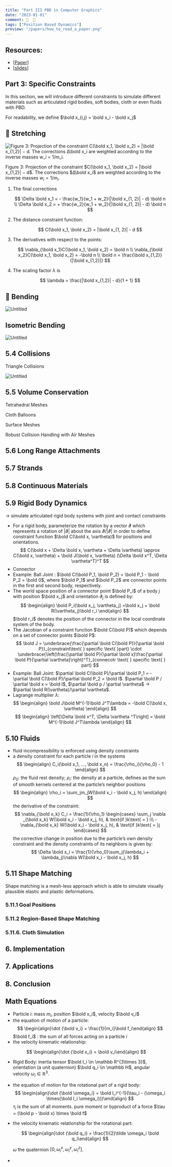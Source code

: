 ```yaml
---
title: "Part III PBD in Computer Graphics"
date: "2023-01-01"
comment: 🌿  🌿
tags: ["Position Based Dynamics"]
preview: "/papers/how_to_read_a_paper.png"
---
```


## Resources:

- [[Paper](http://mmacklin.com/EG2015PBD.pdf)]
- [[slides](http://mmacklin.com/flex_eurographics_tutorial.pdf)]

## Part 3: Specific Constraints

In this section, we will introduce different constraints to simulate different materials such as articulated rigid bodies, soft bodies, cloth or even fluids with PBD.

For readability, we define $\bold x_{i,j} = \bold x_i - \bold x_j$

## 🌟 Stretching

![Figure 3: Projection of the constraint $C(\bold x_1, \bold x_2) = |\bold x_{1,2}| − d$. The corrections $∆\bold x_i$ are weighted according to the inverse masses $w_i = 1/m_i$.](Position-Based%20Simulation%20Methods%20in%20Computer%20Grap%206de1e732e2af4386854ae6832a74e398/Untitled%202.png)

Figure 3: Projection of the constraint $C(\bold x_1, \bold x_2) = |\bold x_{1,2}| − d$. The corrections $∆\bold x_i$ are weighted according to the inverse masses $w_i = 1/m_i$.

1. The final corrections

   $$
   \Delta \bold x_1 = - \frac{w_1}{w_1 + w_2}(|\bold x_{1, 2}| - d) \bold n \\
   \Delta \bold x_2 = + \frac{w_2}{w_1 + w_2}(|\bold x_{1, 2}| - d) \bold n
   $$

1. The distance constraint function:

   $$
   C(\bold x_1, \bold x_2) = |\bold x_{1, 2}| - d
   $$

1. The derivatives with respect to the points:

   $$
   \nabla_{\bold x_1}C(\bold x_1, \bold x_2) = \bold n \\
   \nabla_{\bold x_2}C(\bold x_1, \bold x_2) = -\bold n \\
   \bold n = \frac{\bold x_{1,2}}{|\bold x_{1,2}|}
   $$

1. The scaling factor $\lambda$ is

   $$
   \lambda = \frac{|\bold x_{1,2}| - d}{1 + 1}
   $$

## 🌟 Bending

![Untitled](Position-Based%20Simulation%20Methods%20in%20Computer%20Grap%206de1e732e2af4386854ae6832a74e398/Untitled%203.png)

## Isometric Bending

![Untitled](Position-Based%20Simulation%20Methods%20in%20Computer%20Grap%206de1e732e2af4386854ae6832a74e398/Untitled%204.png)

## 5.4 Collisions

Triangle Collisions

![Untitled](Position-Based%20Simulation%20Methods%20in%20Computer%20Grap%206de1e732e2af4386854ae6832a74e398/Untitled%205.png)

## 5.5 Volume Conservation

Tetrahedral Meshes

Cloth Balloons

Surface Meshes

Robust Collision Handling with Air Meshes

## 5.6 Long Range Attachments

## 5.7 Strands

## 5.8 Continuous Materials

## 5.9 Rigid Body Dynamics

→ simulate articulated rigid body systems with joint and contact constraints

- For a rigid body, parameterize the rotation by a vector $\vartheta$ which represents a rotation of $|\vartheta|$ about the axis $\vartheta/|\vartheta|$ in order to define constraint function $\bold C(\bold x, \vartheta)$ for positions and orientations.
  $$
  C(\bold x + \Delta \bold x, \vartheta + \Delta \vartheta) \approx C(\bold x, \vartheta) + \bold J(\bold x, \vartheta) (\Delta \bold x^T, \Delta \vartheta^T)^T
  $$
- Connector
- Example: Ball Joint : $\bold C(\bold P_1, \bold P_2) = \bold P_1 - \bold P_2 = \bold 0$, where $\bold P_1$ and $\bold P_2$ are connector points in the first and second body, respectively.
- The world space position of a connector point $\bold P_i$ of a body $j$ with position $\bold x_j$ and orientation $\vartheta_j$ is defined by:
  $$
  \begin{align}
  \bold P_i(\bold x_j, \vartheta_j) =\bold x_j + \bold R(\vartheta_j)\bold r_i
  \end{align}
  $$
  $\bold r_i$ denotes the position of the connector in the local coordinate system of the body.
- The Jacobian of a constraint function $\bold C(\bold P)$ which depends on a set of connector points $\bold P$:
  $$
  \bold J = \underbrace{\frac{\partial \bold C(\bold P)}{\partial \bold P}}_{constraint\text{ } specific \text{ }part} \cdot \underbrace{\left(\frac{\partial \bold P}{\partial \bold x}\frac{\partial \bold P}{\partial \vartheta}\right)^T}_{connecotr \text{ } specific \text{ } part}
  $$
- Example: Ball Joint: $\partial \bold C(\bold P)/\partial \bold P_1 = - \partial \bold C(\bold P)/\partial \bold P_2 = \bold I$. $\partial \bold P / \partial \bold x = \bold I$, $\partial \bold p / \partial \vartheta$ → $\partial \bold R(\vartheta)/\partial \vartheta$.
- Lagrange multiplier $\lambda$:
  $$
  \begin{align}
  \bold J\bold M^{-1}\bold J^T\lambda = -\bold C(\bold x, \vartheta)
  \end{align}
  $$
  $$
  \begin{align}
  \left[\Delta \bold x^T, \Delta \vartheta ^T\right] = \bold M^{-1}\bold J^T\lambda
  \end{align}
  $$

## 5.10 Fluids

- fluid incompressibility is enforced using density constraints
- a density constraint for each particle $i$ in the systems
  $$
  \begin{align}
  C_i(\bold x_1, ..., \bold x_n) = \frac{\rho_i}{\rho_0} - 1
  \end{align}
  $$
  $\rho_0$: the fluid rest density; $\rho_i$: the density at a particle, defines as the sum of smooth kernels centered at the particle’s neighbor positions
  $$
  \begin{align}
  \rho_i = \sum_jm_jW(\bold x_i - \bold x_j, h)
  \end{align}
  $$
  the derivative of the constraint:
  $$
  \nabla_{\bold x_k} C_i = \frac{1}{\rho_1}
  \begin{cases}
  \sum_j \nabla _{\bold x_k} W(\bold x_i - \bold x_j, h), & \text{if }k\text{ = } i\\
  -\nabla_{\bold x_k} W(\bold x_i - \bold x_j, h), & \text{if }k\text{ = }j
  \end{cases}
  $$
  the corrective change in position due to the particle’s own density constraint and the density constraints of its neighbors is given by:
  $$
  \Delta \bold x_i = \frac{1}{\rho_0}\sum_j(\lambda_i + \lambda_j)\nabla W(\bold x_i - \bold x_j, h)
  $$

## 5.11 Shape Matching

Shape matching is a mesh-less approach which is able to simulate visually plausible elastic and plastic deformations.

### 5.11.1 Goal Positions

### 5.11.2 Region-Based Shape Matching

### 5.11.6. Cloth Simulation

## 6. Implementation

## 7. Applications

## 8. Conclusion

## Math Equations

- Particle $i$: mass $m_i$, position $\bold x_i$, velocity $\bold v_i$
- the equation of motion of a particle:
  $$
  \begin{align}\dot {\bold v_i} = \frac{1}{m_i}\bold f_i\end{align}
  $$
  $\bold f_i$ : the sum of all forces acting on a particle $i$
- the velocity kinematic relationship:

$$
\begin{align}\dot {\bold x_i} = \bold v_i\end{align}
$$

- Rigid Body: inertia tensor $\bold I_i \in \mathbb R^{3\times 3}$, orientation (a unit quaternion) $\bold q_i \in \mathbb H$, angular velocity $\omega_i \in \mathbb R^3$.
- the equation of motion for the rotational part of a rigid body:
  $$
  \begin{align}\dot {\bold \omega_i} = \bold I_i^{-1}(\tau_i - (\omega_i \times(\bold I_i \omega_i)))\end{align}
  $$
  $\tau_i$ is the sum of all moments. pure moment or byproduct of a force $\tau = (\bold p - \bold x) \times \bold f$
- the velocity kinematic relationship for the rotational part:

  $$
  \begin{align}\dot {\bold q_i} = \frac{1}{2}\tilde \omega_i \bold q_i\end{align}
  $$

  $\tilde \omega$ the quaternion $[0, \omega_i^x,  \omega_i^y,  \omega_i^z]$.

-
